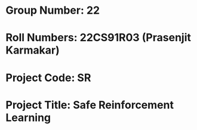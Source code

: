 # Group Number:  22
# Roll Numbers:  22CS91R03 (Prasenjit Karmakar) 
# Project Code:  SR
# Project Title: Safe Reinforcement Learning